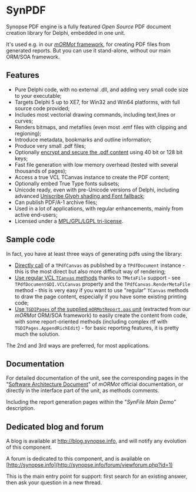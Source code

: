 SynPDF
======

Synopse PDF engine is a fully featured *Open Source* PDF document creation library for Delphi, embedded in one unit.

It's used e.g. in our [*mORMot* framework](https://github.com/synopse/mORMot), for creating PDF files from generated reports. 
But you can use it stand-alone, without our main ORM/SOA framework.

Features
--------

  * Pure Delphi code, with no external .dll, and adding very small code size to your executable;
  * Targets Delphi 5 up to XE7, for Win32 and Win64 platforms, with full source code provided;
  * Includes most vectorial drawing commands, including text,lines or curves;
  * Renders bitmaps, and metafiles (even most .emf files with clipping and regioning);
  * Introduce metadata, bookmarks and outline information;
  * Produce very small .pdf files;
  * Optionally [encrypt and secure the .pdf content](http://blog.synopse.info/post/2013/06/19/SynPDF-now-implements-40-bit-and-128-bit-security) using 40 bit or 128 bit keys;
  * Fast file generation with low memory overhead (tested with several thousands of pages);
  * Access a true VCL TCanvas instance to create the PDF content;
  * Optionally embed True Type fonts subsets;
  * Unicode ready, even with pre-Unicode versions of Delphi, including advanced [Uniscribe Glyph shading and Font fallback](http://blog.synopse.info/tag/Uniscribe);
  * Can publish PDF/A-1 archive files;
  * Used in a lot of applications, with regular enhancements, mainly from active end-users;
  * Licensed under a [MPL/GPL/LGPL tri-license](http://synopse.info/forum/viewtopic.php?id=27).

Sample code
-----------

In fact, you have at least three ways of generating pdfs using the library:
  * [Directly call](http://synopse.info/forum/viewtopic.php?pid=370#p370) of a `TPdfCanvas` as published by a `TPdfDocument` instance - this is the most direct but also more difficult way of rendering;
  * [Use regular VCL `TCanvas` methods](http://synopse.info/forum/viewtopic.php?pid=1909#p1909) thanks to `TMetaFile` support - see `TPdfDocumentGDI.VCLCanvas` property and the `TPdfCanvas.RenderMetaFile` method - this is very easy if you want to use "regular" `TCanvas` methods to draw the page content, especially if you have some existing printing code;
  * [Use `TGDIPages` of the supplied `mORMotReport.pas` unit](http://blog.synopse.info/post/2010/06/30/Making-report-from-code) (extracted from our *mORMot* ORM/SOA framework) to easily create the content from code, with some report-oriented methods (including complex rtf with `TGDIPages.AppendRichEdit`) - for basic reporting features, it is pretty much the solution.

The 2nd and 3rd ways are preferred, for most applications.

Documentation
-------------

For detailed documentation of the unit, see the corresponding pages in the "[Software Architecture Document](http://synopse.info/fossil/wiki?name=Downloads)" of *mORMot* official documentation, or directly in the interface part of the unit, as methods comments. 

Including the report generation pages within the "*SynFile Main Demo*" description.

Dedicated blog and forum
------------------------

A blog is available at http://blog.synopse.info, and will notify any evolution of this component.

A forum is dedicated to this component, and is available on [http://synopse.info](http://synopse.info/forum/viewforum.php?id=1)

This is the main entry point for support: first search for an existing answer, then ask your question in a new thread.

